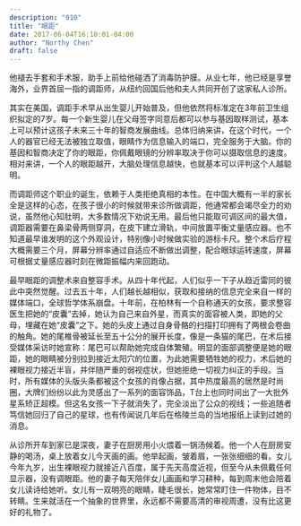 ```yaml
---
description: "010"
title: "眼距"
date: 2017-06-04T16:10:01-04:00
author: "Northy Chen"
draft: false
---
```

他褪去手套和手术服，助手上前给他碰洒了消毒防护膜。从业七年，他已经是享誉海外，业界首屈一指的调距师，从纽约回国后他和夫人共同开创了这家私人诊所。

其实在美国，调距手术早从出生婴儿开始普及，但他依然将标准定在3年前卫生组织拟定的7岁。每一个新生婴儿在父母签字同意后都可以参与基因取样测试，基本上可以预计这孩子未来三十年的智商发展曲线。总体归纳来讲，在这个时代，一个人的器官已经无法被独立取值，眼睛作为信息输入的端口，完全服务于大脑。你的基因和智商决定了你的眼距，你佩戴眼镜的分辨率取决于你可以摄取信息的速度。相对来讲，一个人的眼距越开，大脑处理信息越快，也就基本可以评判这个人越聪明。

而调距师这个职业的诞生，依赖于人类拒绝真相的本性。在中国大概有一半的家长全是这样的心态，在孩子很小的时候就带来诊所做调距，他通常都会竭尽全力的劝说，虽然他心知肚明，大多数情况下劝说无用。最后他只能取可调区间的最大值，调距器需要在鼻梁骨两侧穿洞，在皮下建立滑轨，中间放置平衡丈量感应器。也不知道最早谁发明的这个外观设计，特别像小时候做实验的游标卡尺。整个术后疗程大概需要三个月，屏幕分辨率通过自适应不断做出调整，配合眼球运转速度，屏幕可根据丈量感应器时刻在微距振幅内来回跑动。

最早眼距的调整术来自整容手术。从四十年代起，人们似乎一下子从趋近雷同的彼此中突然觉醒。过去五十年，人们越长越相似，获取和接纳的信息完全来自一样的媒体端口，全球哲学体系崩盘。十年前，在柏林有一个自称通天的女孩，要求整容医生把她的“皮囊”去掉，她认为自己来自外星，而真实的面容被人类，即她的父母，埋藏在她“皮囊”之下。她的头皮上通过自身骨骼的扫描打印拥有了两根会卷曲的触角。她的尾椎骨被延长至五十公分的展开长度，像是一条猫的尾巴，在术后接受媒体采访时她宣称：尾巴可以帮助她完成自体繁殖。明显的面部调整便是她的眼距，她的眼睛被分别拉到接近太阳穴的位置，为此她需要牺牲她的视力，术后她的裸眼视力接近半盲，并伴随严重的弱视症状，但她拒绝一切视力纠正的手段。当时，所有媒体的头版头条都被这个女孩的肖像占据，其中热度最高的居然是时尚圈，大牌们纷纷以此为灵感出了一系列的面容饰品，T台上也同时间出了一大批外星系矫正超模。但这名女孩一下子就消失了，完全淡出了公众的视线；一些追随者笃信她回归了自己的星球，也有传闻说几年后在格陵兰岛的当地报纸上读到过她的消息。

从诊所开车到家已是深夜，妻子在厨房用小火煨着一锅汤候着。他一个人在厨房安静的喝汤，桌上放着女儿今天画的画。他举起画，皱着眉，一张张细细的看。女儿今年九岁，出生裸眼视力就接近八百度，属于先天高度近视，但至今从未佩戴任何显示器，没有调眼距。他的妻子每天陪伴女儿画画和学习耕种，每到周末他会陪着女儿读诗给她听。女儿有一双明亮的眼睛，睫毛很长，她常常盯住一件物体，目不转睛。生来就活在一个抽象的世界里，永远都不需要高清的审视周遭，没有比这更好的礼物了。
